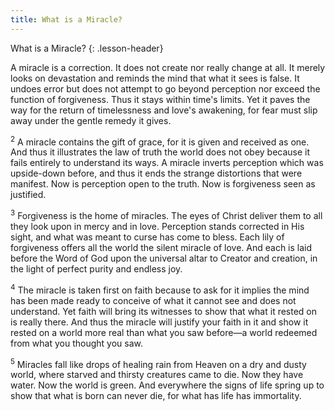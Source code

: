 ```yaml
---
title: What is a Miracle?
---
```


What is a Miracle?
{: .lesson-header}

A miracle is a correction. It does not create nor really change at all.
It merely looks on devastation and reminds the mind that what it sees is
false. It undoes error but does not attempt to go beyond perception nor
exceed the function of forgiveness. Thus it stays within time's limits.
Yet it paves the way for the return of timelessness and love's
awakening, for fear must slip away under the gentle remedy it gives.

<sup>2</sup> A miracle contains the gift of grace, for it is given and
received as one. And thus it illustrates the law of truth the world does
not obey because it fails entirely to understand its ways. A miracle
inverts perception which was upside-down before, and thus it ends the
strange distortions that were manifest. Now is perception open to the
truth. Now is forgiveness seen as justified.

<sup>3</sup> Forgiveness is the home of miracles. The eyes of Christ
deliver them to all they look upon in mercy and in love. Perception
stands corrected in His sight, and what was meant to curse has come to
bless. Each lily of forgiveness offers all the world the silent miracle
of love. And each is laid before the Word of God upon the universal
altar to Creator and creation, in the light of perfect purity and
endless joy.

<sup>4</sup> The miracle is taken first on faith because to ask for it
implies the mind has been made ready to conceive of what it cannot see
and does not understand. Yet faith will bring its witnesses to show that
what it rested on is really there. And thus the miracle will justify
your faith in it and show it rested on a world more real than what you
saw before—a world redeemed from what you thought you saw.

<sup>5</sup> Miracles fall like drops of healing rain from Heaven on a
dry and dusty world, where starved and thirsty creatures came to die.
Now they have water. Now the world is green. And everywhere the signs of
life spring up to show that what is born can never die, for what has
life has immortality.

